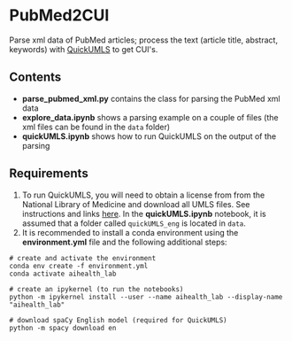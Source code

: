 PubMed2CUI
=========
Parse xml data of PubMed articles; process the text (article title, abstract, keywords) with [QuickUMLS](https://github.com/Georgetown-IR-Lab/QuickUMLS) to get CUI's.

## Contents
- **parse_pubmed_xml.py** contains the class for parsing the PubMed xml data
- **explore_data.ipynb** shows a parsing example on a couple of files (the xml files can be found in the `data` folder)
- **quickUMLS.ipynb** shows how to run QuickUMLS on the output of the parsing

## Requirements
1) To run QuickUMLS, you will need to obtain a license from from the National Library of Medicine and download all UMLS files. See instructions and links [here](https://github.com/Georgetown-IR-Lab/QuickUMLS). In the **quickUMLS.ipynb** notebook, it is assumed that a folder called `quickUMLS_eng` is located in `data`.
2) It is recommended to install a conda environment using the **environment.yml** file and the following additional steps:

```
# create and activate the environment
conda env create -f environment.yml
conda activate aihealth_lab

# create an ipykernel (to run the notebooks)
python -m ipykernel install --user --name aihealth_lab --display-name "aihealth_lab"

# download spaCy English model (required for QuickUMLS)
python -m spacy download en
```

